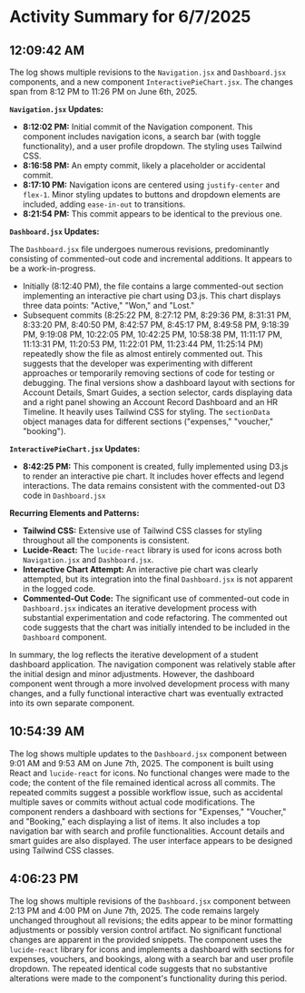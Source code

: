 # Activity Summary for 6/7/2025

## 12:09:42 AM
The log shows multiple revisions to the `Navigation.jsx` and `Dashboard.jsx` components, and a new component `InteractivePieChart.jsx`.  The changes span from 8:12 PM to 11:26 PM on June 6th, 2025.

**`Navigation.jsx` Updates:**

* **8:12:02 PM:** Initial commit of the Navigation component.  This component includes navigation icons, a search bar (with toggle functionality), and a user profile dropdown.  The styling uses Tailwind CSS.
* **8:16:58 PM:** An empty commit, likely a placeholder or accidental commit.
* **8:17:10 PM:** Navigation icons are centered using `justify-center` and `flex-1`. Minor styling updates to buttons and dropdown elements are included, adding `ease-in-out` to transitions.
* **8:21:54 PM:**  This commit appears to be identical to the previous one.


**`Dashboard.jsx` Updates:**

The `Dashboard.jsx` file undergoes numerous revisions, predominantly consisting of commented-out code and incremental additions.  It appears to be a work-in-progress.

* Initially (8:12:40 PM), the file contains a large commented-out section implementing an interactive pie chart using D3.js.  This chart displays three data points: "Active," "Won," and "Lost."
* Subsequent commits (8:25:22 PM, 8:27:12 PM, 8:29:36 PM, 8:31:31 PM, 8:33:20 PM, 8:40:50 PM, 8:42:57 PM, 8:45:17 PM, 8:49:58 PM, 9:18:39 PM, 9:19:08 PM, 10:22:05 PM, 10:42:25 PM, 10:58:38 PM, 11:11:17 PM, 11:13:31 PM, 11:20:53 PM, 11:22:01 PM, 11:23:44 PM, 11:25:14 PM)  repeatedly show the file as almost entirely commented out. This suggests that the developer was experimenting with different approaches or temporarily removing sections of code for testing or debugging. The final versions show a dashboard layout with sections for Account Details, Smart Guides, a section selector, cards displaying data and a right panel showing an Account Record Dashboard and an HR Timeline.  It heavily uses Tailwind CSS for styling.  The `sectionData` object manages data for different sections ("expenses," "voucher," "booking").

**`InteractivePieChart.jsx` Updates:**

* **8:42:25 PM:** This component is created, fully implemented using D3.js to render an interactive pie chart.  It includes hover effects and legend interactions. The data remains consistent with the commented-out D3 code in `Dashboard.jsx`


**Recurring Elements and Patterns:**

* **Tailwind CSS:** Extensive use of Tailwind CSS classes for styling throughout all the components is consistent.
* **Lucide-React:**  The `lucide-react` library is used for icons across both `Navigation.jsx` and `Dashboard.jsx`.
* **Interactive Chart Attempt:**  An interactive pie chart was clearly attempted, but its integration into the final `Dashboard.jsx` is not apparent in the logged code.
* **Commented-Out Code:**  The significant use of commented-out code in `Dashboard.jsx` indicates an iterative development process with substantial experimentation and code refactoring.  The commented out code suggests that the chart was initially intended to be included in the `Dashboard` component.


In summary, the log reflects the iterative development of a student dashboard application. The navigation component was relatively stable after the initial design and minor adjustments. However, the dashboard component went through a more involved development process with many changes, and a fully functional interactive chart was eventually extracted into its own separate component.


## 10:54:39 AM
The log shows multiple updates to the `Dashboard.jsx` component between 9:01 AM and 9:53 AM on June 7th, 2025.  The component is built using React and `lucide-react` for icons.  No functional changes were made to the code; the content of the file remained identical across all commits.  The repeated commits suggest a possible workflow issue, such as accidental multiple saves or commits without actual code modifications.  The component renders a dashboard with sections for "Expenses," "Voucher," and "Booking," each displaying a list of items.  It also includes a top navigation bar with search and profile functionalities.  Account details and smart guides are also displayed.  The user interface appears to be designed using Tailwind CSS classes.


## 4:06:23 PM
The log shows multiple revisions of the `Dashboard.jsx` component between 2:13 PM and 4:00 PM on June 7th, 2025.  The code remains largely unchanged throughout all revisions; the edits appear to be minor formatting adjustments or possibly version control artifact.  No significant functional changes are apparent in the provided snippets.  The component uses the `lucide-react` library for icons and implements a dashboard with sections for expenses, vouchers, and bookings, along with a search bar and user profile dropdown.  The repeated identical code suggests that no substantive alterations were made to the component's functionality during this period.
